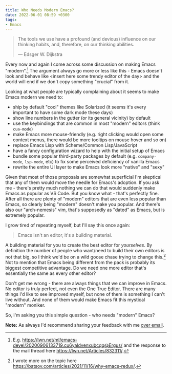 ```yaml
---
title: Who Needs Modern Emacs?
date: 2022-06-01 08:59 +0300
tags:
- Emacs
---
```


> The tools we use have a profound (and devious) influence on our thinking habits, and, therefore, on our thinking abilities.
>
> — Edsger W. Dijkstra

Every now and again I come across some discussion on making Emacs
"modern".[^1] The argument always go more or less like this - Emacs
doesn't look and behave like \<insert here some trendy editor of the day> and
the world will end if we don't copy something "crucial" from it.

Looking at what people are typically complaining about it seems to make Emacs modern we need to:

- ship by default "cool" themes like Solarized (it seems it's every important to have some dark mode these days)
- show line numbers in the gutter (or its general vicinity) by default
- use the keybindings that are common in most "modern" editors (think `cua-mode`)
- make Emacs more mouse-friendly (e.g. right clicking would open some context menus, there would be more tooltips on mouse hover and so on)
- replace Emacs Lisp with Scheme/Common Lisp/JavaScript
- have a fancy configuration wizard to help with the initial setup of Emacs
- bundle some popular third-party packages by default (e.g. `company-mode`, `lsp-mode`, etc) to fix some perceived deficiency of vanilla Emacs
- rewrite the entire UI layer to make Emacs look more "native" and "sexy"

Given that most of those proposals are somewhat superficial I'm skeptical that
any of them would move the needle for Emacs's adoption. If you ask me - there's
pretty much nothing we can do that would suddenly make Emacs as popular as VS Code.
But you know what - that's perfectly fine. After all there are plenty of "modern" editors that are even less popular than Emacs, so clearly being "modern" doesn't make you popular. And there's also our "arch-nemesis" vim, that's supposedly as "dated" as Emacs, but is extremely popular.

I grow tired of repeating myself, but I'll say this once again:

> Emacs isn't an editor, it's a building material.

A building material for you to create the best editor for _yourselves_. By definition the number of people who want/need to build their own editors is not that big, so I think we'd be on a wild goose chase trying to change this.[^2] Not to mention that Emacs being different from the pack is probably its biggest competitive advantage. Do we need one more editor that's essentially the same as every other editor?

Don't get me wrong - there are always things that we can improve in Emacs. No editor is truly perfect, not even the One True Editor. There are many things I'd like to see improved myself, but none of them is something I can't live without. And none of them would make Emacs fit this mystical "modern" moniker.

So, I'm asking you this simple question - who needs "modern" Emacs?

**Note:** As always I'd recommend sharing your feedback with me [over email](https://batsov.com/contact/#email).

[^1]: E.g. <https://lwn.net/ml/emacs-devel/20200906133719.cu6yaldvenxubcqq@Ergus/> and the response to the mail thread here <https://lwn.net/Articles/832311/>.
[^2]: I wrote more on the topic here <https://batsov.com/articles/2021/11/16/why-emacs-redux/>.
